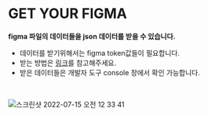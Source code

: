 # GET YOUR FIGMA

**figma 파일의 데이터들을 json 데이터를 받을 수 있습니다.**

- 데이터를 받기위해서는 figma token값들이 필요합니다.
- 받는 방법은 [링크](https://velog.io/@jun094/Figma-API%EB%A1%9C-storybook%EA%B3%BC-%EC%95%84%EC%9D%B4%EC%BD%98-%EB%8F%99%EA%B8%B0%ED%99%94%EC%8B%9C%ED%82%A4%EA%B8%B0#step-1--figma-token-%EC%83%9D%EC%84%B1)를 참고해주세요.
- 받은 데이터들은 개발자 도구 console 창에서 확인 가능합니다.

<br/>

![스크린샷 2022-07-15 오전 12 33 41](https://user-images.githubusercontent.com/42564107/179021002-a67acbbf-bb85-4c13-b88b-6a05fcc6f1af.png)
